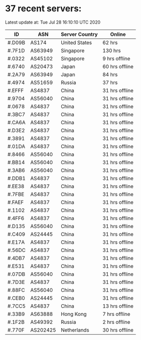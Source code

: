 # 37 recent servers:

Latest update at: Tue Jul 28 16:10:10 UTC 2020

| ID | ASN | Server Country | Online |
| -- | --- | -------------- | ------ |
| #.D09B | AS174 | United States | 62 hrs |
| #.7F1D | AS63949 | Singapore | 130 hrs |
| #.0322 | AS45102 | Singapore | 9 hrs offline |
| #.6740 | AS20473 | Japan | 60 hrs offline |
| #.2A79 | AS63949 | Japan | 84 hrs |
| #.4974 | AS51659 | Russia | 37 hrs |
| #.EFFF | AS4837 | China | 31 hrs offline |
| #.9704 | AS56040 | China | 31 hrs offline |
| #.0678 | AS4837 | China | 31 hrs offline |
| #.3BC7 | AS4837 | China | 31 hrs offline |
| #.CA6A | AS4837 | China | 31 hrs offline |
| #.D3E2 | AS4837 | China | 31 hrs offline |
| #.3891 | AS4837 | China | 31 hrs offline |
| #.01DA | AS4837 | China | 31 hrs offline |
| #.8466 | AS56040 | China | 31 hrs offline |
| #.BB14 | AS56040 | China | 31 hrs offline |
| #.3AB6 | AS56040 | China | 31 hrs offline |
| #.DDB1 | AS4837 | China | 31 hrs offline |
| #.EE38 | AS4837 | China | 31 hrs offline |
| #.7FBE | AS4837 | China | 31 hrs offline |
| #.FAEF | AS4837 | China | 31 hrs offline |
| #.1102 | AS4837 | China | 31 hrs offline |
| #.4FF6 | AS4837 | China | 31 hrs offline |
| #.D135 | AS56040 | China | 31 hrs offline |
| #.C409 | AS24445 | China | 31 hrs offline |
| #.E17A | AS4837 | China | 31 hrs offline |
| #.56DC | AS4837 | China | 31 hrs offline |
| #.4DB7 | AS4837 | China | 31 hrs offline |
| #.E531 | AS4837 | China | 31 hrs offline |
| #.07DB | AS56040 | China | 31 hrs offline |
| #.7D3E | AS4837 | China | 31 hrs offline |
| #.88FC | AS56040 | China | 31 hrs offline |
| #.CEB0 | AS24445 | China | 31 hrs offline |
| #.7CC5 | AS4837 | China | 13 hrs offline |
| #.33B9 | AS63888 | Hong Kong | 7 hrs offline |
| #.1F2B | AS49392 | Russia | 2 hrs offline |
| #.770F | AS202425 | Netherlands | 30 hrs offline |


